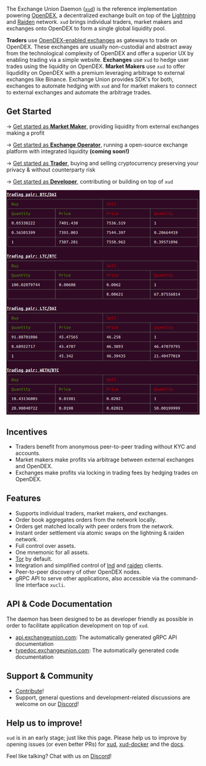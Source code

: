 The Exchange Union Daemon ([`xud`](https://github.com/ExchangeUnion/xud)) is the reference implementation powering [OpenDEX](https://opendex.network), a decentralized exchange built on top of the [Lightning](https://lightning.network/) and [Raiden](https://raiden.network/) network. `xud` brings individual traders, market makers and exchanges onto OpenDEX to form a single global liquidity pool.

**Traders** use [OpenDEX-enabled exchanges](https://opendex.network/trade/exchanges) as gateways to trade on OpenDEX. These exchanges are usually non-custodial and abstract away from the technological complexity of OpenDEX and offer a superior UX by enabling trading via a simple website. **Exchanges** use `xud` to hedge user trades using the liquidity on OpenDEX. **Market Makers** use `xud` to offer liqudidity on OpenDEX with a premium leveraging arbitrage to external exchanges like Binance. Exchange Union provides SDK's for both, exchanges to automate hedging with `xud` and for market makers to connect to external exchanges and automate the arbitrage trades.

## Get Started

-> [Get started as **Market Maker**](Market%20Maker%20Guide.md), providing liquidity from external exchanges making a profit

-> [Get started as **Exchange Operator**](), running a open-source exchange platform with integrated liquidity **(coming soon!)**

-> [Get started as **Trader**](User%20Guide.md), buying and selling cryptocurrency preserving your privacy & without counterparty risk

-> [Get started as **Developer**](Developer%20Guide.md), contributing or building on top of `xud`

![Trading via XUD](/images/orderbook.png)

## Incentives
* Traders benefit from anonymous peer-to-peer trading without KYC and accounts.
* Market makers make profits via arbitrage between external exchanges and OpenDEX.
* Exchanges make profits via locking in trading fees by hedging trades on OpenDEX.

## Features
* Supports individual traders, market makers, *and* exchanges.
* Order book aggregates orders from the network locally.
* Orders get matched locally with peer orders from the network.
* Instant order settlement via atomic swaps on the lightning & raiden network.
* Full control over assets.
* One mnemonic for all assets.
* [Tor](https://www.torproject.org/) by default.
* Integration and simplified control of [lnd](https://github.com/lightningnetwork/lnd) and [raiden](https://github.com/raiden-network/raiden) clients.
* Peer-to-peer discovery of other OpenDEX nodes.
* gRPC API to serve other applications, also accessible via the command-line interface `xucli`.

## API & Code Documentation

The daemon has been designed to be as developer friendly as possible in order to facilitate application development on top of `xud`.
* [api.exchangeunion.com](https://api.exchangeunion.com): The automatically generated gRPC API documentation
* [typedoc.exchangeunion.com](https://typedoc.exchangeunion.com/): The automatically generated code documentation


## Support & Community

* [Contribute](Contribute.md)!
* Support, general questions and development-related discussions are welcome on our [Discord](https://discord.gg/YgDhMSn)!

## Help us to improve!

`xud` is in an early stage; just like this page. Please help us to improve by opening issues (or even better PRs) for [xud](https://github.com/ExchangeUnion/xud/issues), [xud-docker](https://github.com/ExchangeUnion/xud-docker/issues) and the [docs](https://github.com/ExchangeUnion/docs/issues).

Feel like talking? Chat with us on [Discord](https://discord.gg/YgDhMSn)!   